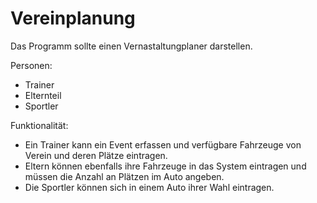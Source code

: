 # Vereinplanung
Das Programm sollte einen Vernastaltungplaner darstellen.

Personen:
- Trainer
- Elternteil
- Sportler

Funktionalität:
- Ein Trainer kann ein Event erfassen und verfügbare Fahrzeuge von Verein und deren Plätze eintragen.
- Eltern können ebenfalls ihre Fahrzeuge in das System eintragen und müssen die Anzahl an Plätzen im Auto angeben.
- Die Sportler können sich in einem Auto ihrer Wahl eintragen.
